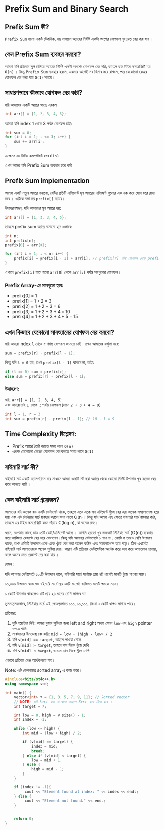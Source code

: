# Prefix Sum and Binary Search

## Prefix Sum কী?
`Prefix Sum` হলো একটি টেকনিক, যার মাধ্যমে অ্যারের নির্দিষ্ট একটা অংশের যোগফল খুব দ্রুত বের করা যায় ।

## কেন Prefix Sum ব্যবহার করবো?
আমরা যদি প্রতিবার লুপ চালিয়ে অ্যারের নির্দিষ্ট একটা অংশের যোগফল বের করি, তাহলে তার টাইম কমপ্লেক্সিটি হয় `O(n)` । কিন্তু `Prefix Sum` ব্যবহার করলে, একবার আগেই সব হিসাব করে রাখলে, পরে যেকোনো রেঞ্জের যোগফল বের করা যায় `O(1)` সময়ে।

## সাধারণভাবে কীভাবে যোগফল বের করি?

ধরি আমাদের একটি অ্যারে আছে এরকম

```cpp
int arr[] = {1, 2, 3, 4, 5};
```

আমরা যদি index 1 থেকে 3 পর্যন্ত যোগফল চাই:
```cpp
int sum = 0;
for (int i = 1; i <= 3; i++) {
    sum += arr[i];
}

```
এক্ষেত্রে এর টাইম কমপ্লেক্সিটি হবে `O(n)`

এখন আমরা যদি Prefix Sum ব্যবহার করে করি

## Prefix Sum implementation

আমরা একটি নতুন অ্যারে বানাবো, যেটির প্রতিটি এলিমেন্ট মূল অ্যারের এলিমেন্ট গুলোর এক এক করে যোগ করে রাখা হবে । এটিকে বলা হয় `prefix[]` অ্যারে।

উদাহরণস্বরূপ, যদি আমাদের মূল অ্যারে হয়:

```cpp
int arr[] = {1, 2, 3, 4, 5};
```

তাহলে prefix sum অ্যারে বানানো হবে এভাবে:

```cpp
int n;
int prefix[n];
prefix[0] = arr[0];

for (int i = 1; i < n; i++) {
    prefix[i] = prefix[i - 1] + arr[i]; // prefix[r] পর্যন্ত যোগফল থেকে prefix[l-1] পর্যন্ত বাদ দিচ্ছি
}
```

এখানে `prefix[i]` মানে হলো `arr[0]` থেকে `arr[i]` পর্যন্ত সবগুলোর যোগফল।

### Prefix Array-এর মানগুলো হবে:
- prefix[0] = 1
- prefix[1] = 1 + 2 = 3
- prefix[2] = 1 + 2 + 3 = 6
- prefix[3] = 1 + 2 + 3 + 4 = 10
- prefix[4] = 1 + 2 + 3 + 4 + 5 = 15

## এখন কিভাবে যেকোনো সাবঅ্যারের যোগফল বের করবো?

ধরি আমরা index `l` থেকে `r` পর্যন্ত যোগফল জানতে চাই। তখন আমাদের ফর্মুলা হবে:

```cpp
sum = prefix[r] - prefix[l - 1];
```

কিন্তু যদি `l = 0` হয়, তখন `prefix[l - 1]` থাকবে না, তাই:

```cpp
if (l == 0) sum = prefix[r];
else sum = prefix[r] - prefix[l - 1];
```

### উদাহরণ:
ধরি, `arr[] = {1, 2, 3, 4, 5}`  
এবং আমরা চাই `1 থেকে 3` পর্যন্ত যোগফল (মানে `2 + 3 + 4 = 9`)

```cpp
int l = 1, r = 3;
int sum = prefix[r] - prefix[l - 1]; // 10 - 1 = 9
```

## Time Complexity বিশ্লেষণ:
- Prefix অ্যারে তৈরি করতে সময় লাগে `O(n)`
- এরপর যেকোনো রেঞ্জের যোগফল বের করতে সময় লাগে `O(1)`


## বাইনারি সার্চ কী?
বাইনারি সার্চ একটি অ্যালগরিদম যার মাধ্যমে আমরা একটি সর্ট করা অ্যারে থেকে কোনো নির্দিষ্ট উপাদান খুব সহজে বের করে আনতে পারি ।

## কেন বাইনারি সার্চ প্রয়োজন?


আমাদের যদি অনেক বড় একটি ডেটাসেট থাকে, তাহলে একে একে সব এলিমেন্ট খুঁজে বের করা অনেক সময়সাপেক্ষ হয়ে যায় এবং এটি লিনিয়ার সার্চ ব্যবহার করলে সময় লাগে O(n)। কিন্তু যদি আমরা এই ক্ষেত্রে বাইনারি সার্চ ব্যবহার করি, তাহলে এর টাইম কমপ্লেক্সিটি কমে দাঁড়ায় O(log n), যা অনেক দ্রুত।

ধরুন, আপনার কাছে মাত্র ১০টি ডেটা/এলিমেন্ট আছে । আপনি হয়তো খুব সহজেই লিনিয়ার সার্চ (O(n)) ব্যবহার করে কাঙ্ক্ষিত রেজাল্ট বের করে ফেললেন। কিন্তু যদি আপনার ডেটাসেটে ১ লাখ বা ১ কোটি বা তারও বেশি উপাদান থাকে, তখন প্রতিটি উপাদান একে একে খুঁজে বের করা অনেক কঠিন এবং সময়সাপেক্ষ হয়ে পড়ে। ঠিক এখানেই বাইনারি সার্চ আমাদেরকে অনেক সুবিধা দেয়। কারণ এটি প্রতিবার ডেটাসেটকে অর্ধেক করে ভাগ করে অপারেশন চালায়, ফলে অনেক দ্রুত রেজাল্ট বের করা যায় ।

যেমন :

যদি আপনার ডেটাসেটে ১০০টি উপাদান থাকে, বাইনারি সার্চে সর্বোচ্চ প্রায় ৭টি ধাপেই মানটি খুঁজে পাওয়া সম্ভব।

১০,০০০ উপাদান থাকলেও বাইনারি সার্চে প্রায় ১৪টি ধাপেই কাঙ্ক্ষিত মানটি পাওয়া সম্ভব।

১ কোটি উপাদান থাকলেও এটি প্রায় ২৪ ধাপের বেশি লাগবে না!

তুলনামূলকভাবে, লিনিয়ার সার্চে এই ক্ষেত্রগুলোতে ১০০, ১০,০০০, কিংবা ১ কোটি ধাপও লাগতে পারে।

প্রতিবার:

1. দুটি পয়েন্টার নিই: আমরা বুঝার সুবিধার জন্য left and right অথবা যেমন `low` এবং `high`  pointer বলতে পারি
2. মাঝখানের ইনডেক্স বের করি: `mid = low + (high - low) / 2`  
3. যদি `v[mid] == target`, তাহলে পাওয়া গেছে  
4. যদি `v[mid] > target`, তাহলে বাম দিকে খুঁজে দেখি  
5. যদি `v[mid] < target`, তাহলে ডান দিকে খুঁজে দেখি  
    

এভাবে প্রতিবার রেঞ্জ অর্ধেক হয়ে যায়।

Note: এটি কেবলমাত্র sorted array এ কাজ করে।


```cpp
#include<bits/stdc++.h>
using namespace std;

int main() {
    vector<int> v = {1, 3, 5, 7, 9, 11}; // Sorted vector
    // NOTE: যদি Sort করা না থাকে তাহলে Sort করে নিতে হবে ।
    int target = 7;

    int low = 0, high = v.size() - 1;
    int index = -1; 

    while (low <= high) {
        int mid = (low + high) / 2;

        if (v[mid] == target) {
            index = mid;
            break;
        } else if (v[mid] < target) {
            low = mid + 1;
        } else {
            high = mid - 1;
        }
    }

    if (index != -1){
         cout << "Element found at index: " << index << endl;
    } else {
         cout << "Element not found." << endl;
    }
        

    return 0;
}
```




